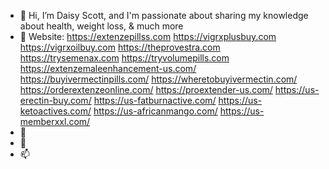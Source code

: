 - 👋 Hi, I’m Daisy Scott, and I'm passionate about sharing my knowledge about health, weight loss, & much more
- 👀 Website:
https://extenzepillss.com
https://vigrxplusbuy.com
https://vigrxoilbuy.com
https://theprovestra.com
https://trysemenax.com
https://tryvolumepills.com
https://extenzemaleenhancement-us.com/
https://buyivermectinpills.com/
https://wheretobuyivermectin.com/
https://orderextenzeonline.com/
https://proextender-us.com/
https://us-erectin-buy.com/
https://us-fatburnactive.com/
https://us-ketoactives.com/
https://us-africanmango.com/
https://us-memberxxl.com/
- 🌱 
- 💞️ 
- 📫 

